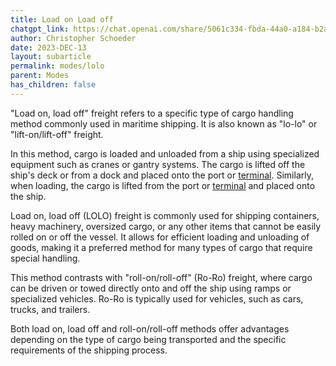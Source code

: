 ```yaml
---
title: Load on Load off
chatgpt_link: https://chat.openai.com/share/5061c334-fbda-44a0-a184-b2a76798a3bb
author: Christopher Schoeder
date: 2023-DEC-13
layout: subarticle
permalink: modes/lolo
parent: Modes
has_children: false
---
```


"Load on, load off" freight refers to a specific type of cargo handling method commonly used in maritime shipping. It is also known as "lo-lo" or "lift-on/lift-off" freight.

In this method, cargo is loaded and unloaded from a ship using specialized equipment such as cranes or gantry systems. The cargo is lifted off the ship's deck or from a dock and placed onto the port or <a href="/locations/terminal">terminal</a>. Similarly, when loading, the cargo is lifted from the port or <a href="/locations/terminal">terminal</a> and placed onto the ship.

Load on, load off (LOLO) freight is commonly used for shipping containers, heavy machinery, oversized cargo, or any other items that cannot be easily rolled on or off the vessel. It allows for efficient loading and unloading of goods, making it a preferred method for many types of cargo that require special handling.

This method contrasts with "roll-on/roll-off" (Ro-Ro) freight, where cargo can be driven or towed directly onto and off the ship using ramps or specialized vehicles. Ro-Ro is typically used for vehicles, such as cars, trucks, and trailers.

Both load on, load off and roll-on/roll-off methods offer advantages depending on the type of cargo being transported and the specific requirements of the shipping process.
